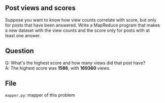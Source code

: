 ## Post views and scores
Suppose you want to know how view counts correlate with score, but only for posts that have been answered. Write a MapReduce program that makes a new dataset with the view counts and the score only for posts with at least one answer.

## Question
Q: What's the highest score and how many views did that post have?  
A: The highest score was **1586**, with **169360** views.

## File
`mapper.py`: mapper of this problem
